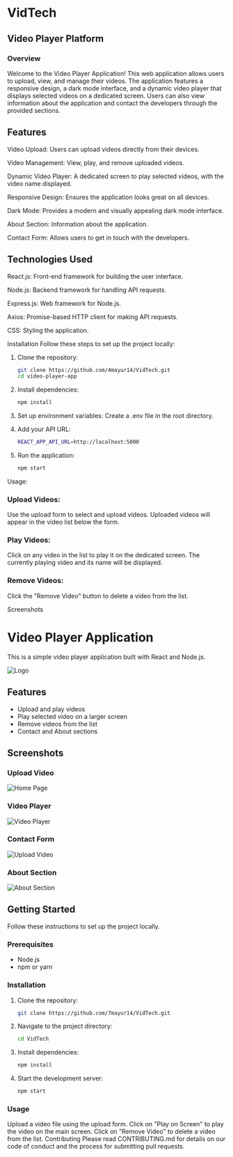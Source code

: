 # VidTech
## Video Player Platform 
### Overview
Welcome to the Video Player Application! This web application allows users to upload, view, and manage their videos. The application features a responsive design, a dark mode interface, and a dynamic video player that displays selected videos on a dedicated screen. Users can also view information about the application and contact the developers through the provided sections.

## Features
Video Upload: Users can upload videos directly from their devices.

Video Management: View, play, and remove uploaded videos.

Dynamic Video Player: A dedicated screen to play selected videos, with the video name displayed.

Responsive Design: Ensures the application looks great on all devices.

Dark Mode: Provides a modern and visually appealing dark mode interface.

About Section: Information about the application.

Contact Form: Allows users to get in touch with the developers.

## Technologies Used
React.js: Front-end framework for building the user interface.

Node.js: Backend framework for handling API requests.

Express.js: Web framework for Node.js.

Axios: Promise-based HTTP client for making API requests.

CSS: Styling the application.


Installation
Follow these steps to set up the project locally:

1. Clone the repository:
   ```bash
   git clone https://github.com/4mayur14/VidTech.git
   cd video-player-app

2. Install dependencies:
   ```bash
   npm install

3. Set up environment variables:
Create a .env file in the root directory.

4. Add your API URL:
   ```bash
   REACT_APP_API_URL=http://localhost:5000

5. Run the application:
   ```bash
   npm start


Usage:

### Upload Videos:
Use the upload form to select and upload videos.
Uploaded videos will appear in the video list below the form.

### Play Videos:
Click on any video in the list to play it on the dedicated screen.
The currently playing video and its name will be displayed.

### Remove Videos:
Click the "Remove Video" button to delete a video from the list.


Screenshots
# Video Player Application

This is a simple video player application built with React and Node.js.

![Logo](https://github.com/7mayur14/VidTech/blob/main/logo.png)

## Features

- Upload and play videos
- Play selected video on a larger screen
- Remove videos from the list
- Contact and About sections

## Screenshots

### Upload Video
![Home Page](https://github.com/7mayur14/VidTech/blob/main/Upload%20Button.png)

### Video Player
![Video Player](https://github.com/7mayur14/VidTech/blob/main/Videos%20%26%20Screen.png)

### Contact Form
![Upload Video](https://github.com/7mayur14/VidTech/blob/main/Contact%20Form.png)

### About Section 
![About Section](https://github.com/7mayur14/VidTech/blob/main/About.png)
## Getting Started

Follow these instructions to set up the project locally.

### Prerequisites

- Node.js
- npm or yarn

### Installation

1. Clone the repository:
   ```bash
   git clone https://github.com/7mayur14/VidTech.git

2. Navigate to the project directory:
   ```bash
   cd VidTech

4. Install dependencies:
   ```bash
   npm install

6. Start the development server:
   ```bash
   npm start

### Usage
Upload a video file using the upload form.
Click on "Play on Screen" to play the video on the main screen.
Click on "Remove Video" to delete a video from the list.
Contributing
Please read CONTRIBUTING.md for details on our code of conduct and the process for submitting pull requests.


